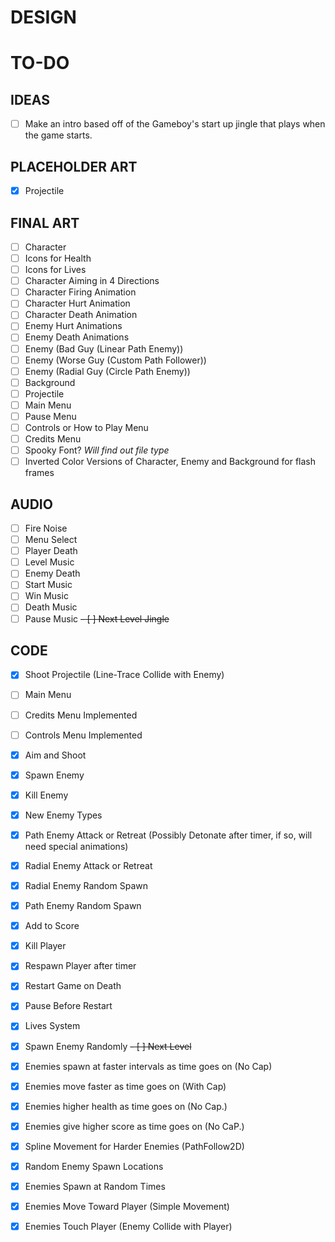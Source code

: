 # DESIGN

# TO-DO

## IDEAS
- [ ] Make an intro based off of the Gameboy's start up jingle that plays when the game starts.

## PLACEHOLDER ART
- [x] Projectile

## FINAL ART
- [ ] Character
- [ ] Icons for Health
- [ ] Icons for Lives
- [ ] Character Aiming in 4 Directions
- [ ] Character Firing Animation
- [ ] Character Hurt Animation
- [ ] Character Death Animation
- [ ] Enemy Hurt Animations
- [ ] Enemy Death Animations
- [ ] Enemy (Bad Guy (Linear Path Enemy))
- [ ] Enemy (Worse Guy (Custom Path Follower))
- [ ] Enemy (Radial Guy (Circle Path Enemy))
- [ ] Background 
- [ ] Projectile 
- [ ] Main Menu 
- [ ] Pause Menu 
- [ ] Controls or How to Play Menu 
- [ ] Credits Menu 
- [ ] Spooky Font? *Will find out file type*
- [ ] Inverted Color Versions of Character, Enemy and Background for flash frames

## AUDIO
- [ ] Fire Noise
- [ ] Menu Select
- [ ] Player Death
- [ ] Level Music
- [ ] Enemy Death
- [ ] Start Music
- [ ] Win Music
- [ ] Death Music
- [ ] Pause Music
~~- [ ] Next Level Jingle~~

## CODE
- [x] Shoot Projectile (Line-Trace Collide with Enemy)
- [ ] Main Menu
- [ ] Credits Menu Implemented
- [ ] Controls Menu Implemented
- [x] Aim and Shoot 
- [x] Spawn Enemy
- [x] Kill Enemy
- [x] New Enemy Types
- [x] Path Enemy Attack or Retreat (Possibly Detonate after timer, if so, will need special animations)
- [x] Radial Enemy Attack or Retreat
- [x] Radial Enemy Random Spawn
- [x] Path Enemy Random Spawn
- [x] Add to Score
- [x] Kill Player 
- [x] Respawn Player after timer
- [x] Restart Game on Death
- [x] Pause Before Restart
- [x] Lives System
- [x] Spawn Enemy Randomly
~~- [ ] Next Level~~
- [x] Enemies spawn at faster intervals as time goes on (No Cap)
- [x] Enemies move faster as time goes on (With Cap)
- [x] Enemies higher health as time goes on (No Cap.)
- [x] Enemies give higher score as time goes on (No CaP.)
- [x] Spline Movement for Harder Enemies (PathFollow2D)
- [x] Random Enemy Spawn Locations
- [x] Enemies Spawn at Random Times
- [x] Enemies Move Toward Player (Simple Movement)
- [x] Enemies Touch Player (Enemy Collide with Player)


